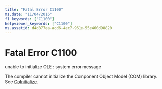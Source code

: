 ```yaml
---
title: "Fatal Error C1100"
ms.date: "11/04/2016"
f1_keywords: ["C1100"]
helpviewer_keywords: ["C1100"]
ms.assetid: d4d877ea-acd6-4ec7-961e-55e460d98820
---
```

# Fatal Error C1100

unable to initialize OLE : system error message

The compiler cannot initialize the Component Object Model (COM) library. See [CoInitialize](/windows/win32/api/objbase/nf-objbase-coinitialize).
